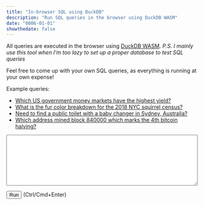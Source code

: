 ```yaml
---
title: "In-browser SQL using DuckDB"
description: "Run SQL queries in the browser using DuckDB WASM"
date: "0006-01-01"
showthedate: false
---
```


All queries are executed in the browser using [DuckDB WASM](https://duckdb.org/docs/api/wasm/overview.html). *P.S. I mainly use this tool when I'm too lazy to set up a proper database to test SQL queries*

Feel free to come up with your own SQL queries, as everything is running at your own expense!

<p>Example queries:</p>
<ul>
    <li><a href="#" onclick="document.getElementById('query').value = 'SELECT *\nFROM read_json(\'https://moneymarket.fun/data/fundYields.json\')\nWHERE category = \'Government\'\nORDER BY yield DESC'; execute()">Which US government money markets have the highest yield?</a></li>
    <li><a href="#" onclick="document.getElementById('query').value = 'SELECT\n  &quot;Primary Fur Color&quot; as fur_color,\n  COUNT() as occurrences,\n  100 * COUNT() / SUM(COUNT()) OVER() as percentage\nFROM \'https://data.cityofnewyork.us/api/views/vfnx-vebw/rows.csv\'\nWHERE &quot;Primary Fur Color&quot; IS NOT NULL\nGROUP BY &quot;Primary Fur Color&quot;'; execute()">What is the fur color breakdown for the 2018 NYC squirrel census?</a></li>
    <li><a href="#" onclick="document.getElementById('query').value = 'SELECT *\nFROM read_csv(\'https://data.gov.au/data/dataset/553b3049-2b8b-46a2-95e6-640d7986a8c1/resource/34076296-6692-4e30-b627-67b7c4eb1027/download/toiletmapexport_241101_074429.csv\')\nWHERE BabyChange AND Town = \'Sydney\''; execute()">Need to find a public toilet with a baby changer in Sydney, Australia?</a></li>
    <li><a href="#" onclick="document.getElementById('query').value = 'SELECT * FROM (\n  SELECT unnest(outputs, recursive:=True)\n  FROM read_parquet(\'s3://aws-public-blockchain/v1.0/btc/transactions/date=2024-04-20/part-00000-9c311aa4-8f1b-483d-9ef1-5d643c1d4de7-c000.snappy.parquet\')\n  WHERE is_coinbase AND block_number = 840000\n)\nWHERE address IS NOT NULL'; execute()">Which address mined block 840000 which marks the 4th bitcoin halving?</a></li>
</ul>

<textarea id="query" rows="8" style="width: 100%; font-family: 'Space mono';" onkeypress="handle(event)"></textarea>
<p><button onclick="execute()">Run</button> (Ctrl/Cmd+Enter)</p>

<div id="error"></div>
<div id="grid"></div>

<script src="https://unpkg.com/js-spread-grid@latest/dist/index.js"></script>

<script type="module">
import * as duckdb from 'https://cdn.jsdelivr.net/npm/@duckdb/duckdb-wasm@latest/+esm';

const JSDELIVR_BUNDLES = duckdb.getJsDelivrBundles();

const bundle = await duckdb.selectBundle(JSDELIVR_BUNDLES);

const worker_url = URL.createObjectURL(
  new Blob([`importScripts("${bundle.mainWorker}");`], {type: 'text/javascript'})
);

const worker = new Worker(worker_url);
const logger = new duckdb.ConsoleLogger();
const db = new duckdb.AsyncDuckDB(logger, worker);
await db.instantiate(bundle.mainModule, bundle.pthreadWorker);
URL.revokeObjectURL(worker_url);

const c = await db.connect(
    {
        filesystem: { allowFullHTTPReads: true }
    }
);

async function execute() {
    const query = document.getElementById("query").value;
    try {
        const result = await c.query(query);
        SpreadGrid(document.getElementById('grid'), {
            data: result.toArray().map((row) => row.toJSON()),
            columns: [
                { type: 'DATA-BLOCK', width: 'fit' },
            ]
        });
        document.getElementById('grid').style["max-height"] = '50vh';
        document.getElementById("error").textContent = '';
    } catch (e) {
        SpreadGrid(document.getElementById('grid'), {
            data: []
        });
        document.getElementById("error").textContent = e;
    }
}

async function handle(event) {
    if (event.ctrlKey && event.key === "Enter") {
        await execute();
    }
}

window.execute = execute;
window.handle = handle;
</script>
